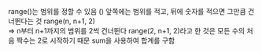 range()는 범위를 정할 수 있음
() 앞쪽에는 범위를 적고, 뒤에 숫자를 적으면 그만큼 건너뛴다는 것
range(n, n+1, 2) 
<br>=> n부터 n+1까지의 범위를 2씩 건너뛴다
range(2, n+1, 2)라고 한 것은 모든 수의 처음 짝수는 2로 시작하기 때문
sum을 사용하여 합계를 구함

